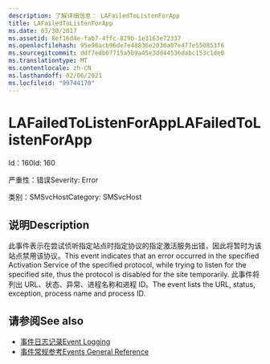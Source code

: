 ```yaml
---
description: 了解详细信息： LAFailedToListenForApp
title: LAFailedToListenForApp
ms.date: 03/30/2017
ms.assetid: 8ef16d4e-fab7-4ffc-829b-1e3163e72337
ms.openlocfilehash: 95e90acb96de7e48836e2030a07e477e550853f6
ms.sourcegitcommit: ddf7edb67715a5b9a45e3dd44536dabc153c1de0
ms.translationtype: MT
ms.contentlocale: zh-CN
ms.lasthandoff: 02/06/2021
ms.locfileid: "99744170"
---
```

# <a name="lafailedtolistenforapp"></a><span data-ttu-id="8a7c5-103">LAFailedToListenForApp</span><span class="sxs-lookup"><span data-stu-id="8a7c5-103">LAFailedToListenForApp</span></span>

<span data-ttu-id="8a7c5-104">Id：160</span><span class="sxs-lookup"><span data-stu-id="8a7c5-104">Id: 160</span></span>  
  
 <span data-ttu-id="8a7c5-105">严重性：错误</span><span class="sxs-lookup"><span data-stu-id="8a7c5-105">Severity: Error</span></span>  
  
 <span data-ttu-id="8a7c5-106">类别：SMSvcHost</span><span class="sxs-lookup"><span data-stu-id="8a7c5-106">Category: SMSvcHost</span></span>  
  
## <a name="description"></a><span data-ttu-id="8a7c5-107">说明</span><span class="sxs-lookup"><span data-stu-id="8a7c5-107">Description</span></span>  

 <span data-ttu-id="8a7c5-108">此事件表示在尝试侦听指定站点时指定协议的指定激活服务出错，因此将暂时为该站点禁用该协议。</span><span class="sxs-lookup"><span data-stu-id="8a7c5-108">This event indicates that an error occurred in the specified Activation Service of the specified protocol, while trying to listen for the specified site, thus the protocol is disabled for the site temporarily.</span></span> <span data-ttu-id="8a7c5-109">此事件将列出 URL、状态、异常、进程名称和进程 ID。</span><span class="sxs-lookup"><span data-stu-id="8a7c5-109">The event lists the URL, status, exception, process name and process ID.</span></span>  
  
## <a name="see-also"></a><span data-ttu-id="8a7c5-110">请参阅</span><span class="sxs-lookup"><span data-stu-id="8a7c5-110">See also</span></span>

- [<span data-ttu-id="8a7c5-111">事件日志记录</span><span class="sxs-lookup"><span data-stu-id="8a7c5-111">Event Logging</span></span>](index.md)
- [<span data-ttu-id="8a7c5-112">事件常规参考</span><span class="sxs-lookup"><span data-stu-id="8a7c5-112">Events General Reference</span></span>](events-general-reference.md)
